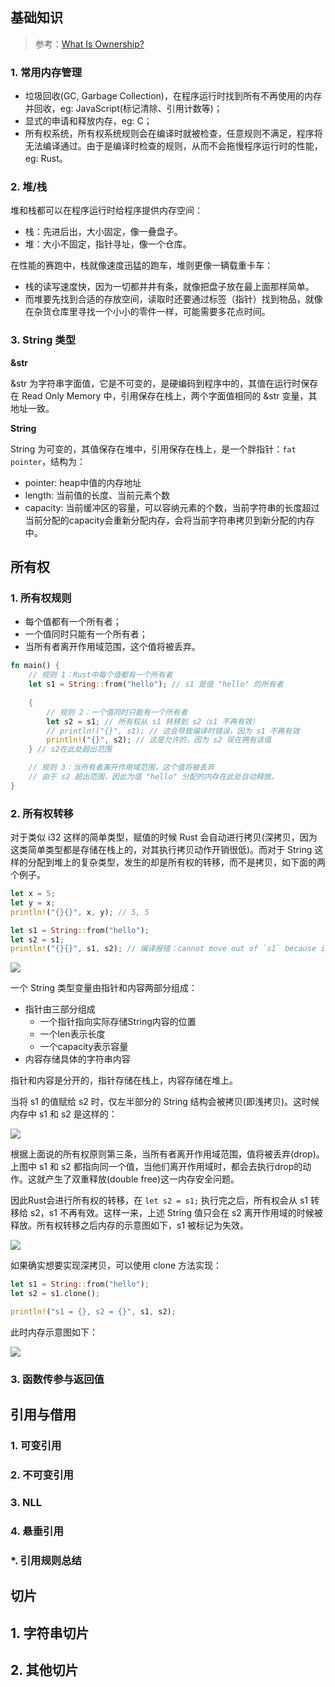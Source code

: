 ## 基础知识

> 参考：[What Is Ownership?](https://doc.rust-lang.org/stable/book/ch04-01-what-is-ownership.html)

### 1. 常用内存管理

- 垃圾回收(GC, Garbage Collection)，在程序运行时找到所有不再使用的内存并回收，eg: JavaScript(标记清除、引用计数等)；
- 显式的申请和释放内存，eg: C；
- 所有权系统，所有权系统规则会在编译时就被检查，任意规则不满足，程序将无法编译通过。由于是编译时检查的规则，从而不会拖慢程序运行时的性能，eg: Rust。

### 2. 堆/栈

堆和栈都可以在程序运行时给程序提供内存空间：

- 栈：先进后出，大小固定，像一叠盘子。
- 堆：大小不固定，指针寻址，像一个仓库。

在性能的赛跑中，栈就像速度迅猛的跑车，堆则更像一辆载重卡车：

- 栈的读写速度快，因为一切都井井有条，就像把盘子放在最上面那样简单。
- 而堆要先找到合适的存放空间，读取时还要通过标签（指针）找到物品，就像在杂货仓库里寻找一个小小的零件一样，可能需要多花点时间。

### 3. String 类型

**&str**

&str 为字符串字面值，它是不可变的，是硬编码到程序中的，其值在运行时保存在 Read Only Memory 中，引用保存在栈上，两个字面值相同的 &str 变量，其地址一致。

**String**

String 为可变的，其值保存在堆中，引用保存在栈上，是一个胖指针：`fat pointer`，结构为：

- pointer: heap中值的内存地址
- length: 当前值的长度、当前元素个数
- capacity: 当前缓冲区的容量，可以容纳元素的个数，当前字符串的长度超过当前分配的capacity会重新分配内存，会将当前字符串拷贝到新分配的内存中。

## 所有权

### 1. 所有权规则

- 每个值都有一个所有者；
- 一个值同时只能有一个所有者；
- 当所有者离开作用域范围，这个值将被丢弃。

```rust
fn main() {
    // 规则 1：Rust中每个值都有一个所有者
    let s1 = String::from("hello"); // s1 是值 "hello" 的所有者
    
    {
        // 规则 2：一个值同时只能有一个所有者
        let s2 = s1; // 所有权从 s1 转移到 s2（s1 不再有效）
        // println!("{}", s1); // 这会导致编译时错误，因为 s1 不再有效
        println!("{}", s2); // 这是允许的，因为 s2 现在拥有该值
    } // s2在此处超出范围

    // 规则 3：当所有者离开作用域范围，这个值将被丢弃
    // 由于 s2 超出范围，因此为值 "hello" 分配的内存在此处自动释放。
}
```

### 2. 所有权转移

对于类似 i32 这样的简单类型，赋值的时候 Rust 会自动进行拷贝(深拷贝，因为这类简单类型都是存储在栈上的，对其执行拷贝动作开销很低)。而对于 String 这样的分配到堆上的复杂类型，发生的却是所有权的转移，而不是拷贝，如下面的两个例子。

```rust
let x = 5;
let y = x;
println!("{}{}", x, y); // 5, 5

let s1 = String::from("hello");
let s2 = s1;
println!("{}{}", s1, s2); // 编译报错：cannot move out of `s1` because it is borrowed
```
![](https://doc.rust-lang.org/stable/book/img/trpl04-01.svg)

一个 String 类型变量由指针和内容两部分组成：
- 指针由三部分组成
    - 一个指针指向实际存储String内容的位置
    - 一个len表示长度
    - 一个capacity表示容量
- 内容存储具体的字符串内容

指针和内容是分开的，指针存储在栈上，内容存储在堆上。

当将 s1 的值赋给 s2 时，仅左半部分的 String 结构会被拷贝(即浅拷贝)。这时候内存中 s1 和 s2 是这样的：

![](https://doc.rust-lang.org/stable/book/img/trpl04-02.svg)

根据上面说的所有权原则第三条，当所有者离开作用域范围，值将被丢弃(drop)。上图中 s1 和 s2 都指向同一个值，当他们离开作用域时，都会去执行drop的动作。这就产生了双重释放(double free)这一内存安全问题。

因此Rust会进行所有权的转移，在 `let s2 = s1;` 执行完之后，所有权会从 s1 转移给 s2，s1 不再有效。这样一来，上述 String 值只会在 s2 离开作用域的时候被释放。所有权转移之后内存的示意图如下，s1 被标记为失效。

![](https://doc.rust-lang.org/stable/book/img/trpl04-04.svg)

如果确实想要实现深拷贝，可以使用 clone 方法实现：

```rust
let s1 = String::from("hello");
let s2 = s1.clone();

println!("s1 = {}, s2 = {}", s1, s2);
```

此时内存示意图如下：

![](https://doc.rust-lang.org/stable/book/img/trpl04-03.svg)


### 3. 函数传参与返回值

## 引用与借用

### 1. 可变引用

### 2. 不可变引用

### 3. NLL

### 4. 悬垂引用

### *. 引用规则总结

## 切片

## 1. 字符串切片

## 2. 其他切片
